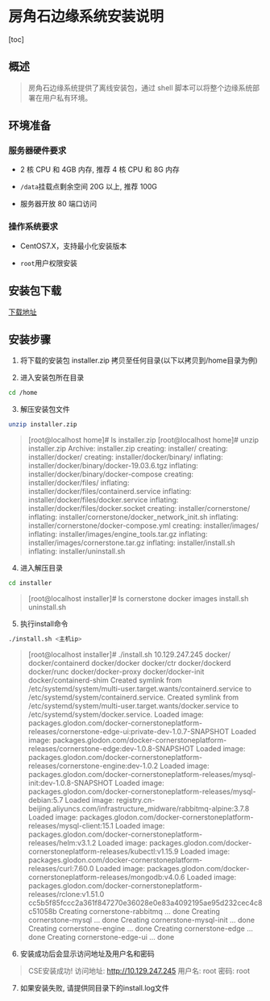 # 房角石边缘系统安装说明

[toc]

## 概述

> 房角石边缘系统提供了离线安装包，通过 shell 脚本可以将整个边缘系统部署在用户私有环境。

## 环境准备

### 服务器硬件要求

- 2 核 CPU 和 4GB 内存, 推荐 4 核 CPU 和 8G 内存

- `/data`挂载点剩余空间 20G 以上, 推荐 100G

- 服务器开放 80 端口访问

### 操作系统要求

- CentOS7.X，支持最小化安装版本

- `root`用户权限安装

## 安装包下载

[下载地址](https://cornerstone-app-dev.obs.cn-north-4.myhuaweicloud.com/cse/installer/installer.zip)

## 安装步骤

1. 将下载的安装包 installer.zip 拷贝至任何目录(以下以拷贝到/home目录为例)

2. 进入安装包所在目录

```bash
cd /home
```

3. 解压安装包文件

```bash
unzip installer.zip
```

> [root@localhost home]# ls
> installer.zip
> [root@localhost home]# unzip installer.zip 
> Archive:  installer.zip
>    creating: installer/
>    creating: installer/docker/
>    creating: installer/docker/binary/
>   inflating: installer/docker/binary/docker-19.03.6.tgz
>   inflating: installer/docker/binary/docker-compose
>    creating: installer/docker/files/
>   inflating: installer/docker/files/containerd.service
>   inflating: installer/docker/files/docker.service
>   inflating: installer/docker/files/docker.socket
>    creating: installer/cornerstone/
>   inflating: installer/cornerstone/docker_network_init.sh
>   inflating: installer/cornerstone/docker-compose.yml
>    creating: installer/images/
>   inflating: installer/images/engine_tools.tar.gz
>   inflating: installer/images/cornerstone.tar.gz
>   inflating: installer/install.sh
>   inflating: installer/uninstall.sh

4. 进入解压目录

```bash
cd installer
```

> [root@localhost installer]# ls
> cornerstone  docker  images  install.sh  uninstall.sh

5. 执行install命令

```bash
./install.sh <主机ip>
```

> [root@localhost installer]# ./install.sh 10.129.247.245
> docker/
> docker/containerd
> docker/docker
> docker/ctr
> docker/dockerd
> docker/runc
> docker/docker-proxy
> docker/docker-init
> docker/containerd-shim
> Created symlink from /etc/systemd/system/multi-user.target.wants/containerd.service to /etc/systemd/system/containerd.service.
> Created symlink from /etc/systemd/system/multi-user.target.wants/docker.service to /etc/systemd/system/docker.service.
> Loaded image: packages.glodon.com/docker-cornerstoneplatform-releases/cornerstone-edge-ui:private-dev-1.0.7-SNAPSHOT
> Loaded image: packages.glodon.com/docker-cornerstoneplatform-releases/cornerstone-edge:dev-1.0.8-SNAPSHOT
> Loaded image: packages.glodon.com/docker-cornerstoneplatform-releases/cornerstone-engine:dev-1.0.2
> Loaded image: packages.glodon.com/docker-cornerstoneplatform-releases/mysql-init:dev-1.0.8-SNAPSHOT
> Loaded image: packages.glodon.com/docker-cornerstoneplatform-releases/mysql-debian:5.7
> Loaded image: registry.cn-beijing.aliyuncs.com/infrastructure_midware/rabbitmq-alpine:3.7.8
> Loaded image: packages.glodon.com/docker-cornerstoneplatform-releases/mysql-client:15.1
> Loaded image: packages.glodon.com/docker-cornerstoneplatform-releases/helm:v3.1.2
> Loaded image: packages.glodon.com/docker-cornerstoneplatform-releases/kubectl:v1.15.9
> Loaded image: packages.glodon.com/docker-cornerstoneplatform-releases/curl:7.60.0
> Loaded image: packages.glodon.com/docker-cornerstoneplatform-releases/mongodb:v4.0.6
> Loaded image: packages.glodon.com/docker-cornerstoneplatform-releases/rclone:v1.51.0
> cc5b5f85fccc2a361f847270e36028e0e83a4092195ae95d232cec4c8c51058b
> Creating cornerstone-rabbitmq   ... done
> Creating cornerstone-mysql    ... done
> Creating cornerstone-mysql-init ... done
> Creating cornerstone-engine     ... done
> Creating cornerstone-edge       ... done
> Creating cornerstone-edge-ui    ... done

6. 安装成功后会显示访问地址及用户名和密码

> CSE安装成功!
> 访问地址: http://10.129.247.245
> 用户名:   root
> 密码:     root

7. 如果安装失败, 请提供同目录下的install.log文件
